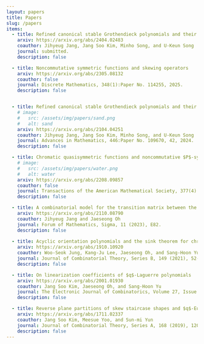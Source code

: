 ```yaml
---
layout: papers
title: Papers
slug: /papers
items:
  - title: Refined canonical stable Grothendieck polynomials and their duals, Part 2
    arxiv: https://arxiv.org/abs/2404.02483
    coauthor: Jihyeug Jang, Jang Soo Kim, Minho Song, and U-Keun Song
    journal: submitted.
    description: false

  - title: Noncommutative symmetric functions and skewing operators
    arxiv: https://arxiv.org/abs/2305.08132
    coauthor: false
    journal: Discrete Mathematics, 348(1):Paper No. 114255, 2025.
    description: false


  - title: Refined canonical stable Grothendieck polynomials and their duals, Part 1
    # image:
    #   src: /assets/img/papers/sand.png
    #   alt: sand
    arxiv: https://arxiv.org/abs/2104.04251
    coauthor: Jihyeug Jang, Jang Soo Kim, Minho Song, and U-Keun Song
    journal: Advances in Mathematics, 446:Paper No. 109670, 42, 2024.
    description: false

  - title: Chromatic quasisymmetric functions and noncommutative $P$-symmetric functions
    # image:
    #   src: /assets/img/papers/water.png
    #   alt: water
    arxiv: https://arxiv.org/abs/2208.09857
    coauthor: false
    journal: Transactions of the American Mathematical Society, 377(4):2855–2896, 2024.
    description: false

  - title: A combinatorial model for the transition matrix between the Specht and $SL_2$-web bases
    arxiv: https://arxiv.org/abs/2110.08790
    coauthor: Jihyeug Jang and Jaeseong Oh
    journal: Forum of Mathematics, Sigma, 11 (2023), E82.
    description: false
  
  - title: Acyclic orientation polynomials and the sink theorem for chromatic symmetric functions
    arxiv: https://arxiv.org/abs/1910.10920
    coauthor: Woo-Seok Jung, Kang-Ju Lee, Jaeseong Oh, and Sang-Hoon Yu
    journal: Journal of Combinatorial Theory, Series B, 149 (2021), 52-75.
    description: false

  - title: On linearization coefficients of $q$-Laguerre polynomials
    arxiv: https://arxiv.org/abs/2001.01930
    coauthor: Jang Soo Kim, Jaeseong Oh, and Sang-Hoon Yu
    journal: The Electronic Journal of Combinatorics, Volume 27, Issue 2 (2020), P2.22.
    description: false

  - title: Reverse plane partitions of skew staircase shapes and $q$-Euler numbers
    arxiv: https://arxiv.org/abs/1711.02337
    coauthor: Jang Soo Kim, Meesue Yoo, and Sun-mi Yun
    journal: Journal of Combinatorial Theory, Series A, 168 (2019), 120-163.
    description: false
---
```


<!-- The list of my works including preprints. -->
<!-- Test17 -->
<br />
<br />
